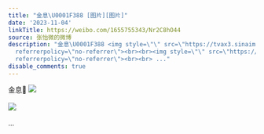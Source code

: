 ```yaml
---
title: "金息\U0001F388 [图片][图片]"
date: '2023-11-04'
linkTitle: https://weibo.com/1655755343/Nr2C8hO44
source: 张怡微的微博
description: "金息\U0001F388 <img style=\"\" src=\"https://tvax3.sinaimg.cn/large/62b0d24fly1hjjc7p5a9yj20u0175ndt.jpg\"
  referrerpolicy=\"no-referrer\"><br><br><img style=\"\" src=\"https://tvax3.sinaimg.cn/large/62b0d24fly1hjjc7nnwmej21420u0qdx.jpg\"
  referrerpolicy=\"no-referrer\"><br><br> ..."
disable_comments: true
---
```

金息🎈 <img style="" src="https://tvax3.sinaimg.cn/large/62b0d24fly1hjjc7p5a9yj20u0175ndt.jpg" referrerpolicy="no-referrer"><br><br><img style="" src="https://tvax3.sinaimg.cn/large/62b0d24fly1hjjc7nnwmej21420u0qdx.jpg" referrerpolicy="no-referrer"><br><br> ...